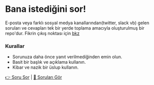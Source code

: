 # Bana istediğini sor!

E-posta veya farklı sosyal medya kanallarından(twitter, slack vb) gelen soruları ve cevapları tek bir yerde toplama amacıyla oluşturulmuş bir repo'dur. Fikrin çıkış noktası için [bkz](https://github.com/sindresorhus/ama)

### Kurallar

- Sorunuza daha önce yanıt verilmediğinden emin olun.
- Basit bir başlık ve açıklama kullanın.
- Kibar ve nazik bir üslup kullanın.

[👉 Soru Sor](https://github.com/oguzzkilic/ama/issues/new) | [👀 Soruları Gör](https://github.com/oguzzkilic/ama/issues)
